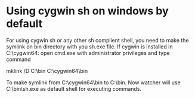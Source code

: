 # Using cygwin sh on windows by default
For using cygwin sh or any other sh complient shell, you need to make the symlink on bin directory with you sh.exe file.
If cygwin is installed in C:\\cygwin64: open cmd.exe with administrator privileges and type command

mklink /D C:\\bin C:\\cygwin64\bin

To make symlink from C:\\cygwin64\bin to C:\\bin. Now watcher will use C:\\bin\sh.exe as default shell for executing commands.